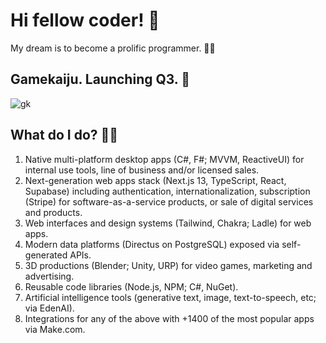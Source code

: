 # Hi fellow coder! 👋 

My dream is to become a prolific programmer. 🧙‍♂️

## Gamekaiju. Launching Q3. 📅

![gk](https://github.com/feremabraz/feremabraz/assets/71205864/a030c16e-0dde-4b87-a619-b23f32f036c3)

## What do I do? 👨‍💻

1. Native multi-platform desktop apps (C#, F#; MVVM, ReactiveUI) for internal use tools, line of business and/or licensed sales.
2. Next-generation web apps stack (Next.js 13, TypeScript, React, Supabase) including authentication, internationalization, subscription (Stripe) for software-as-a-service products, or sale of digital services and products.
3. Web interfaces and design systems (Tailwind, Chakra; Ladle) for web apps.
4. Modern data platforms (Directus on PostgreSQL) exposed via self-generated APIs.
5. 3D productions (Blender; Unity, URP) for video games, marketing and advertising.
6. Reusable code libraries (Node.js, NPM; C#, NuGet).
7. Artificial intelligence tools (generative text, image, text-to-speech, etc; via EdenAI).
8. Integrations for any of the above with +1400 of the most popular apps via Make.com.
